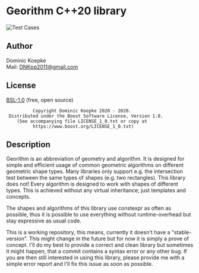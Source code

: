 # Georithm C++20 library
![Test Cases](https://github.com/DNKpp/georithm/workflows/CMake%20Build%20Matrix/badge.svg?branch=master)

## Author
Dominic Koepke  
Mail: DNKpp2011@gmail.com

## License

[BSL-1.0](https://github.com/DNKpp/CitiesSkylines_AdvancedOutsideConnection/blob/master/LICENSE_1_0.txt) (free, open source)

```
          Copyright Dominic Koepke 2020 - 2020.
 Distributed under the Boost Software License, Version 1.0.
    (See accompanying file LICENSE_1_0.txt or copy at
          https://www.boost.org/LICENSE_1_0.txt)
```

## Description
Georithm is an abbreviation of geometry and algorithm. It is designed
for simple and efficient usage of common geometric algorithms on
different geometric shape types. Many libraries only support e.g. the intersection
test between the same types of shapes (e.g. two rectangles). This
library does not! Every algorithm is designed to work with shapes of
different types. This is achieved without any virtual inheritance; just
templates and concepts.

The shapes and algorithms of this library use constexpr as often as
possible, thus it is possible to use everything without runtime-overhead but
stay expressive as usual code.

This is a working repository, this means, currently it doesn't have a "stable-version".
This might change in the future but for now it is simply a prove of concept.
I'll do my best to provide a correct and clean library but sometimes it might
happen, that a commit contains a syntax error or any other bug. If you are then
still interested in using this library, please provide me with a simple error
report and I'll fix this issue as soon as possible.

